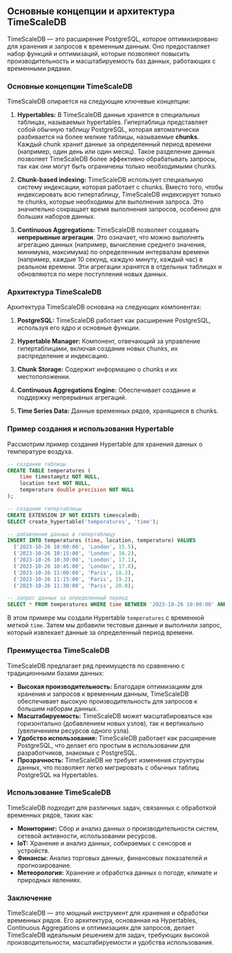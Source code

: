 ## Основные концепции и архитектура TimeScaleDB

TimeScaleDB — это расширение PostgreSQL, которое оптимизировано для хранения и запросов к временным данным. Оно предоставляет набор функций и оптимизаций, которые позволяют повысить производительность и масштабируемость баз данных, работающих с временными рядами.

### Основные концепции TimeScaleDB

TimeScaleDB опирается на следующие ключевые концепции:

1. **Hypertables:** В TimeScaleDB данные хранятся в специальных таблицах, называемых hypertables. Гипертаблица представляет собой обычную таблицу PostgreSQL, которая автоматически разбивается на более мелкие таблицы, называемые **chunks**. Каждый chunk хранит данные за определенный период времени (например, один день или один месяц). Такое разделение данных позволяет TimeScaleDB более эффективно обрабатывать запросы, так как они могут быть ограничены только необходимыми chunks.

2. **Chunk-based indexing:** TimeScaleDB использует специальную систему индексации, которая работает с chunks. Вместо того, чтобы индексировать всю гипертаблицу, TimeScaleDB индексирует только те chunks, которые необходимы для выполнения запроса. Это значительно сокращает время выполнения запросов, особенно для больших наборов данных.

3. **Continuous Aggregations:** TimeScaleDB позволяет создавать **непрерывные агрегации**.  Это означает, что можно выполнять агрегацию данных (например, вычисление среднего значения, минимума, максимума) по определенным интервалам времени (например, каждые 10 секунд, каждую минуту, каждый час) в реальном времени. Эти агрегации хранятся в отдельных таблицах и обновляются по мере поступления новых данных. 

### Архитектура TimeScaleDB

Архитектура TimeScaleDB основана на следующих компонентах:

1. **PostgreSQL:** TimeScaleDB работает как расширение PostgreSQL, используя его ядро и основные функции.

2. **Hypertable Manager:** Компонент, отвечающий за управление гипертаблицами, включая создание новых chunks, их распределение и индексацию.

3. **Chunk Storage:**  Содержит информацию о chunks и их местоположении. 

4. **Continuous Aggregations Engine:** Обеспечивает создание и поддержку непрерывных агрегаций. 

5. **Time Series Data:**  Данные временных рядов, хранящиеся в chunks. 

### Пример создания и использования Hypertable

Рассмотрим пример создания Hypertable для хранения данных о температуре воздуха.  

```sql
-- создание таблицы
CREATE TABLE temperatures (
    time timestamptz NOT NULL,
    location text NOT NULL,
    temperature double precision NOT NULL
);

-- создание гипертаблицы 
CREATE EXTENSION IF NOT EXISTS timescaledb;
SELECT create_hypertable('temperatures', 'time');

-- добавление данных в гипертаблицу
INSERT INTO temperatures (time, location, temperature) VALUES
  ('2023-10-26 10:00:00', 'London', 15.5),
  ('2023-10-26 10:15:00', 'London', 16.2),
  ('2023-10-26 10:30:00', 'London', 17.1),
  ('2023-10-26 10:45:00', 'London', 17.8),
  ('2023-10-26 11:00:00', 'Paris', 18.3),
  ('2023-10-26 11:15:00', 'Paris', 19.2),
  ('2023-10-26 11:30:00', 'Paris', 20.0);

-- запрос данных за определенный период
SELECT * FROM temperatures WHERE time BETWEEN '2023-10-26 10:00:00' AND '2023-10-26 11:00:00'; 
```

В этом примере мы создали Hypertable `temperatures` с временной меткой `time`. Затем мы добавили тестовые данные и выполнили запрос, который извлекает данные за определенный период времени.

### Преимущества TimeScaleDB

TimeScaleDB предлагает ряд преимуществ по сравнению с традиционными базами данных:

* **Высокая производительность:**  Благодаря оптимизациям для хранения и запросов к временным данным, TimeScaleDB обеспечивает высокую производительность для запросов к большим наборам данных.
* **Масштабируемость:** TimeScaleDB может масштабироваться как горизонтально (добавлением новых узлов), так и вертикально (увеличением ресурсов одного узла).
* **Удобство использования:** TimeScaleDB работает как расширение PostgreSQL, что делает его простым в использовании для разработчиков, знакомых с PostgreSQL.
* **Прозрачность:** TimeScaleDB не требует изменения структуры данных, что позволяет легко мигрировать с обычных таблиц PostgreSQL на Hypertables.

### Использование TimeScaleDB

TimeScaleDB подходит для различных задач, связанных с обработкой временных рядов, таких как:

* **Мониторинг:**  Сбор и анализ данных о производительности систем, сетевой активности, использовании ресурсов.
* **IoT:**  Хранение и анализ данных, собираемых с сенсоров и устройств.
* **Финансы:**  Анализ торговых данных, финансовых показателей и прогнозирование.
* **Метеорология:**  Хранение и обработка данных о погоде, климате и природных явлениях.

### Заключение

TimeScaleDB — это мощный инструмент для хранения и обработки временных рядов. Его архитектура, основанная на Hypertables, Continuous Aggregations и оптимизациях для запросов, делает TimeScaleDB идеальным решением для задач, требующих высокой производительности, масштабируемости и удобства использования. 
